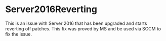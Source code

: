 # Server2016Reverting
 This is an issue with Server 2016 that has been upgraded and starts reverting off patches.  This fix was proved by MS and be used via SCCM to fix the issue.
